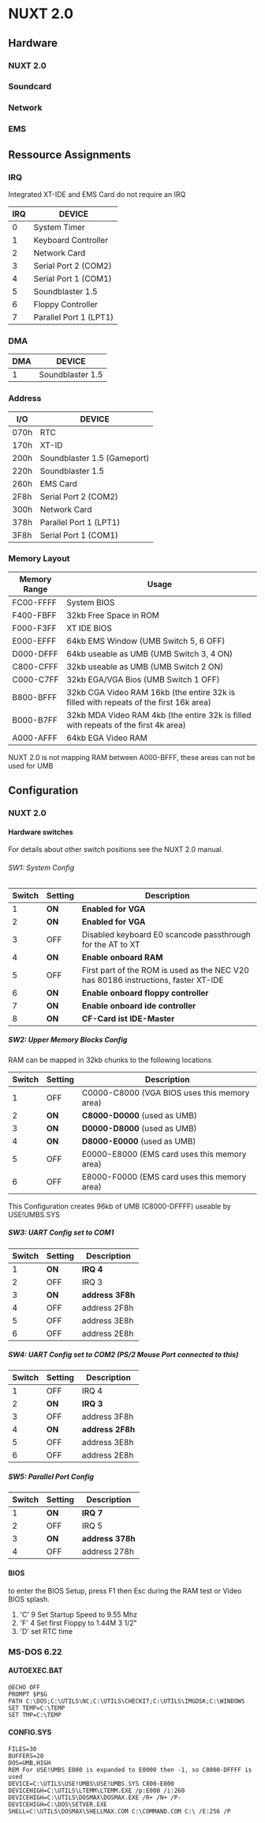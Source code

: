 # NUXT 2.0

## Hardware

### NUXT 2.0

### Soundcard

### Network

### EMS

## Ressource Assignments

### IRQ
Integrated XT-IDE and EMS Card do not require an IRQ

| IRQ | DEVICE                 |
|-----|------------------------|
| 0   | System Timer           |
| 1   | Keyboard Controller    |
| 2   | Network Card           |
| 3   | Serial Port 2 (COM2)   |
| 4   | Serial Port 1 (COM1)   |
| 5   | Soundblaster 1.5       |
| 6   | Floppy Controller      |
| 7   | Parallel Port 1 (LPT1) |

### DMA
| DMA | DEVICE           |
|-----|------------------|
| 1   | Soundblaster 1.5 |

### Address
| I/O  | DEVICE                      |
|------|-----------------------------|
| 070h | RTC                         |
| 170h | XT-ID                       |
| 200h | Soundblaster 1.5 (Gameport) |
| 220h | Soundblaster 1.5            |
| 260h | EMS Card                    |
| 2F8h | Serial Port 2 (COM2)        |
| 300h | Network Card                |
| 378h | Parallel Port 1 (LPT1)      |
| 3F8h | Serial Port 1 (COM1)        |

### Memory Layout
| Memory Range | Usage                                                                                 |
|--------------|---------------------------------------------------------------------------------------|
| FC00-FFFF    | System BIOS                                                                           |
| F400-FBFF    | 32kb Free Space in ROM                                                                |
| F000-F3FF    | XT IDE BIOS                                                                           |
| E000-EFFF    | 64kb EMS Window (UMB Switch 5, 6 OFF)                                                 |
| D000-DFFF    | 64kb useable as UMB (UMB Switch 3, 4 ON)                                              |
| C800-CFFF    | 32kb useable as UMB (UMB Switch 2 ON)                                                 |
| C000-C7FF    | 32kb EGA/VGA Bios (UMB Switch 1 OFF)                                                  |
| B800-BFFF    | 32kb CGA Video RAM 16kb (the entire 32k is filled with repeats of the first 16k area) |
| B000-B7FF    | 32kb MDA Video RAM  4kb (the entire 32k is filled with repeats of the first  4k area) |
| A000-AFFF    | 64kb EGA Video RAM                                                                    |

NUXT 2.0 is not mapping RAM between A000-BFFF, these areas can not be used for UMB

## Configuration
### NUXT 2.0
#### Hardware switches
For details about other switch positions see the NUXT 2.0 manual.

###### SW1: System Config
| Switch | Setting | Description                                                                        |
|--------|---------|------------------------------------------------------------------------------------|
| 1      | **ON**  | **Enabled for VGA**                                                                |
| 2      | **ON**  | **Enabled for VGA**                                                                |
| 3      | OFF     | Disabled keyboard E0 scancode passthrough for the AT to XT                         |
| 4      | **ON**  | **Enable onboard RAM**                                                             |
| 5      | OFF     | First part of the ROM is used as the NEC V20 has 80186 instructions, faster XT-IDE |
| 6      | **ON**  | **Enable onboard floppy controller**                                               |
| 7      | **ON**  | **Enable onboard ide controller**                                                  |
| 8      | **ON**  | **CF-Card ist IDE-Master**                                                         |


##### SW2: Upper Memory Blocks Config
RAM can be mapped in 32kb chunks to the following locations

| Switch | Setting | Description                                  |
|--------|---------|----------------------------------------------|
| 1      | OFF     | C0000-C8000 (VGA BIOS uses this memory area) |
| 2      | **ON**  | **C8000-D0000** (used as UMB)                |
| 3      | **ON**  | **D0000-D8000** (used as UMB)                |
| 4      | **ON**  | **D8000-E0000** (used as UMB)                |
| 5      | OFF     | E0000-E8000 (EMS card uses this memory area) |
| 6      | OFF     | E8000-F0000 (EMS card uses this memory area) |

This Configuration creates 96kb of UMB (C8000-DFFFF) useable by USE!UMBS.SYS 

##### SW3: UART Config set to COM1
| Switch | Setting | Description      |
|--------|---------|------------------|
| 1      | **ON**  | **IRQ 4**        |
| 2      | OFF     | IRQ 3            |
| 3      | **ON**  | **address 3F8h** |
| 4      | OFF     | address 2F8h     |
| 5      | OFF     | address 3E8h     |
| 6      | OFF     | address 2E8h     |

##### SW4: UART Config set to COM2 (PS/2 Mouse Port connected to this)
| Switch | Setting | Description      |
|--------|---------|------------------|
| 1      | OFF     | IRQ 4            |
| 2      | **ON**  | **IRQ 3**        |
| 3      | OFF     | address 3F8h     |
| 4      | **ON**  | **address 2F8h** |
| 5      | OFF     | address 3E8h     |
| 6      | OFF     | address 2E8h     |

##### SW5: Parallel Port Config
| Switch | Setting | Description      |
|--------|---------|------------------|
| 1      | **ON**  | **IRQ 7**        |
| 2      | OFF     | IRQ 5            |
| 3      | **ON**  | **address 378h** |
| 4      | OFF     | address 278h     |

#### BIOS
to enter the BIOS Setup, press F1 then Esc during the RAM test or Video BIOS splash.
1. 'C' 9 Set Startup Speed to 9.55 Mhz
2. 'F' 4 Set first Floppy to 1.44M 3 1/2"
3. 'D' set RTC time

### MS-DOS 6.22
#### AUTOEXEC.BAT
```
@ECHO OFF
PROMPT $P$G
PATH C:\DOS;C:\UTILS\NC;C:\UTILS\CHECKIT;C:\UTILS\IMGDSK;C:\WINDOWS
SET TEMP=C:\TEMP
SET TMP=C:\TEMP
```

#### CONFIG.SYS
```
FILES=30
BUFFERS=20
DOS=UMB,HIGH
REM For USE!UMBS E000 is expanded to E0000 then -1, so C8000-DFFFF is used
DEVICE=C:\UTILS\USE!UMBS\USE!UMBS.SYS C800-E000
DEVICEHIGH=C:\UTILS\LTEMM\LTEMM.EXE /p:E000 /i:260
DEVICEHIGH=C:\UTILS\DOSMAX\DOSMAX.EXE /R+ /N+ /P-
DEVICEHIGH=C:\DOS\SETVER.EXE
SHELL=C:\UTILS\DOSMAX\SHELLMAX.COM C:\COMMAND.COM C:\ /E:256 /P
```